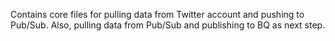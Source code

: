 Contains core files for pulling data from Twitter account and pushing to Pub/Sub. Also, pulling data from Pub/Sub and publishing to BQ as next step.
